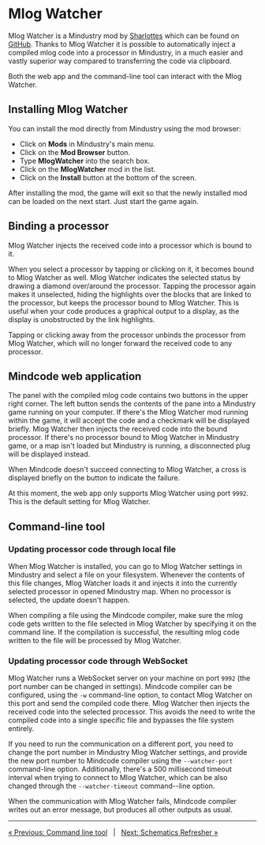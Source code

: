 # Mlog Watcher

Mlog Watcher is a Mindustry mod by [Sharlottes](https://github.com/Sharlottes) which can be found on [GitHub](https://github.com/Sharlottes/MlogWatcher). Thanks to Mlog Watcher it is possible to automatically inject a compiled mlog code into a processor in Mindustry, in a much easier and vastly superior way compared to transferring the code via clipboard.

Both the web app and the command-line tool can interact with the Mlog Watcher.

## Installing Mlog Watcher

You can install the mod directly from Mindustry using the mod browser:

- Click on **Mods** in Mindustry's main menu.
- Click on the **Mod Browser** button.
- Type **MlogWatcher** into the search box.
- Click on the **MlogWatcher** mod in the list.
- Click on the **Install** button at the bottom of the screen.

After installing the mod, the game will exit so that the newly installed mod can be loaded on the next start. Just start the game again. 

## Binding a processor

Mlog Watcher injects the received code into a processor which is bound to it. 

When you select a processor by tapping or clicking on it, it becomes bound to Mlog Watcher as well. Mlog Watcher indicates the selected status by drawing a diamond over/around the processor. Tapping the processor again makes it unselected, hiding the highlights over the blocks that are linked to the processor, but keeps the processor bound to Mlog Watcher. This is useful when your code produces a graphical output to a display, as the display is unobstructed by the link highlights.

Tapping or clicking away from the processor unbinds the processor from Mlog Watcher, which will no longer forward the received code to any processor.

## Mindcode web application

The panel with the compiled mlog code contains two buttons in the upper right corner. The left button sends the contents of the pane into a Mindustry game running on your computer. If there's the Mlog Watcher mod running within the game, it will accept the code and a checkmark will be displayed briefly. Mlog Watcher then injects the received code into the bound processor. If there's no processor bound to Mlog Watcher in Mindustry game, or a map isn't loaded but Mindustry is running, a disconnected plug will be displayed instead.

When Mindcode doesn't succeed connecting to Mlog Watcher, a cross is displayed briefly on the button to indicate the failure.

At this moment, the web app only supports Mlog Watcher using port `9992`. This is the default setting for Mlog Watcher.

## Command-line tool

### Updating processor code through local file

When Mlog Watcher is installed, you can go to Mlog Watcher settings in Mindustry and select a file on your filesystem. Whenever the contents of this file changes, Mlog Watcher loads it and injects it into the currently selected processor in opened Mindustry map. When no processor is selected, the update doesn't happen.

When compiling a file using the Mindcode compiler, make sure the mlog code gets written to the file selected in Mlog Watcher by specifying it on the command line. If the compilation is successful, the resulting mlog code written to the file will be processed by Mlog Watcher.

### Updating processor code through WebSocket

Mlog Watcher runs a WebSocket server on your machine on port `9992` (the port number can be changed in settings). Mindcode compiler can be configured, using the `-w` command-line option, to contact Mlog Watcher on this port and send the compiled code there. Mlog Watcher then injects the received code into the selected processor. This avoids the need to write the compiled code into a single specific file and bypasses the file system entirely.

If you need to run the communication on a different port, you need to change the port number in Mindustry Mlog Watcher settings, and provide the new port number to Mindcode compiler using the `--watcher-port` command-line option. Additionally, there's a 500 millisecond timeout interval when trying to connect to Mlog Watcher, which can be also changed through the `--watcher-timeout` command--line option.

When the communication with Mlog Watcher fails, Mindcode compiler writes out an error message, but produces all other outputs as usual.

---

[« Previous: Command line tool](TOOLS-CMDLINE.markdown) &nbsp; | &nbsp; [Next: Schematics Refresher »](TOOLS-REFRESHER.markdown)
